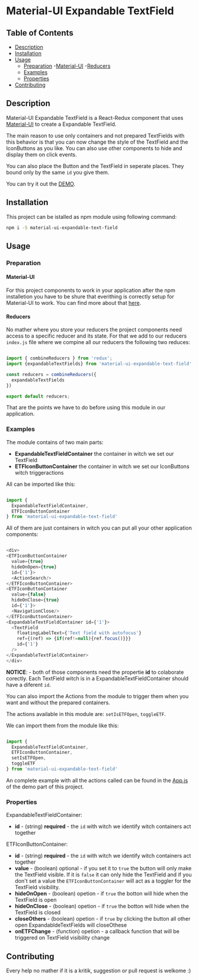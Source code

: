 # Material-UI Expandable TextField

## Table of Contents

- [Description](#description)
- [Installation](#instalaltion)
- [Usage](#usage)
    - [Preparation](#preparation)
        -[Material-UI](#material-ui)
        -[Reducers](#reducers)
    - [Examples](#examples)
    - [Properties](#properties)
- [Contributing](#contributing)


## Description

Material-UI Expandable TextField is a React-Redux component that uses [Material-UI](http://www.material-ui.com/) to create a Expandable TextField.

The main reason to use only containers and not prepared TextFields with this behavior is that you can now change the style of the TextField and the IconButtons as you like. You can also use other components to hide and display them on click events.

You can also place the Button and the TextField in seperate places. They bound only by the same `id` you give them.

You can try it out the [DEMO](https://tarikhuber.github.io/material-ui-expandable-text-field/).

## Installation

This project can be istalled as npm module using following command:

```bash
npm i -S material-ui-expandable-text-field
```

## Usage


### Preparation

#### Material-UI

For this project components to work in your application after the npm installetion you have to be shure that everithing is correctly setup for Material-UI to work. You can find more about that [here](https://github.com/callemall/material-ui#installation).

#### Reducers

No mather where you store your reducers the project components need access to a specific reducer and its state. For that we add to our reducers `index.js` file where we compine all our reducers the following two reduces:

```js

import { combineReducers } from 'redux';
import {expandableTextFields} from 'material-ui-expandable-text-field';

const reducers = combineReducers({
  expandableTextFields
})

export default reducers;

```

That are the points we have to do before using this module in our application.


### Examples

The module contains of two main parts:
* **ExpandableTextFieldContainer** the container in witch we set our TextField
* **ETFIconButtonContainer** the container in witch we set our IconButtons witch triggeractions

All can be imported like this:

```js

import {
  ExpandableTextFieldContainer,
  ETFIconButtonContainer
} from 'material-ui-expandable-text-field'

```

All of them are just containers in witch you can put all your other application components:

```js

<div>
<ETFIconButtonContainer
  value={true}
  hideOnOpen={true}
  id={'1'}>
  <ActionSearch/>
</ETFIconButtonContainer>
<ETFIconButtonContainer
  value={false}
  hideOnClose={true}
  id={'1'}>
  <NavigationClose/>
</ETFIconButtonContainer>
<ExpandableTextFieldContainer id={'1'}>
  <TextField
    floatingLabelText={'Text field with autofocus'}
    ref={(ref) => {if(ref!=null){ref.focus()}}}
    id={'1'}
  />
</ExpandableTextFieldContainer>
</div>

```


**NOTICE**: - both of those components need the propertie **id** to colaborate corectly. Each TextField witch is in a ExpandableTextFieldContainer should have a diferent `id`.

You can also import the Actions from the module to trigger them when you want and without the prepared containers.

The actions available in this module are: `setIsETFOpen`, `toggleETF`.

We can import them from the module like this:

```js

import {
  ExpandableTextFieldContainer,
  ETFIconButtonContainer,
  setIsETFOpen,
  toggleETF
} from 'material-ui-expandable-text-field'

```

An complete example with all the actions called can be found in the [App.js](https://github.com/TarikHuber/material-ui-expandable-text-field/blob/master/demo/src/App.js) of the demo part of this project.

### Properties

ExpandableTextFieldContainer:
* **id** - (string) **required** - the `id` with witch we identify witch containers act together

ETFIconButtonContainer:
* **id** - (string) **required** - the `id` with witch we identify witch containers act together
* **value** - (boolean) optional - if you set it to `true` the button will only make the TextField visible. If it is `false` it can only hide the TextField and if you don't set a value the `ETFIconButtonContainer` will act as a toggler for the TextField visibility.
* **hideOnOpen** - (boolean) opetion - if `true` the botton will hide when the TextField is open
* **hideOnClose** - (boolean) opetion - if `true` the botton will hide when the TextField is closed
* **closeOthers** - (boolean) opetion - if `true` by clicking the button all other open ExpandabldeTextFields will closeOthese
* **onETFChange** - (function) opetion - a callback function that will be triggered on TextField visibility change


## Contributing

Every help no mather if it is a kritik, suggestion or pull request is welkome :)
